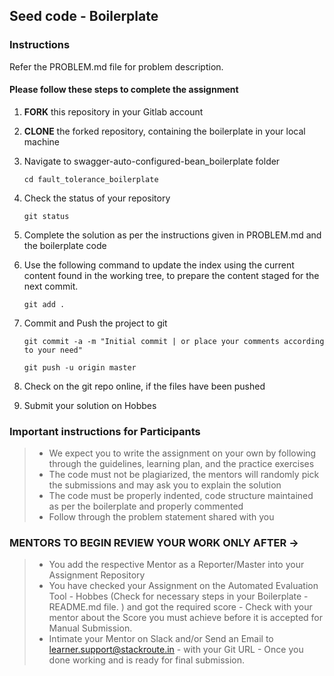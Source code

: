 ## Seed code - Boilerplate

### Instructions
Refer the PROBLEM.md file for problem description.

#### Please follow these steps to complete the assignment

1. **FORK** this repository in your Gitlab account

2. **CLONE** the forked repository, containing the boilerplate in your local machine

3. Navigate to swagger-auto-configured-bean_boilerplate folder

   `cd fault_tolerance_boilerplate`

4. Check the status of your repository

   `git status`

5. Complete the solution as per the instructions given in PROBLEM.md and the boilerplate code

6. Use the following command to update the index using the current content found in the working tree, to prepare the content staged for the next commit.

   `git add .`

7. Commit and Push the project to git

   `git commit -a -m "Initial commit | or place your comments according to your need"`

   `git push -u origin master`

8. Check on the git repo online, if the files have been pushed

9. Submit your solution on Hobbes


### Important instructions for Participants
> - We expect you to write the assignment on your own by following through the guidelines, learning plan, and the practice exercises
> - The code must not be plagiarized, the mentors will randomly pick the submissions and may ask you to explain the solution
> - The code must be properly indented, code structure maintained as per the boilerplate and properly commented
> - Follow through the problem statement shared with you

### MENTORS TO BEGIN REVIEW YOUR WORK ONLY AFTER ->
> - You add the respective Mentor as a Reporter/Master into your Assignment Repository
> - You have checked your Assignment on the Automated Evaluation Tool - Hobbes (Check for necessary steps in your Boilerplate - README.md file. ) and got the required score - Check with your mentor about the Score you must achieve before it is accepted for Manual Submission.
> - Intimate your Mentor on Slack and/or Send an Email to learner.support@stackroute.in - with your Git URL - Once you done working and is ready for final submission.



